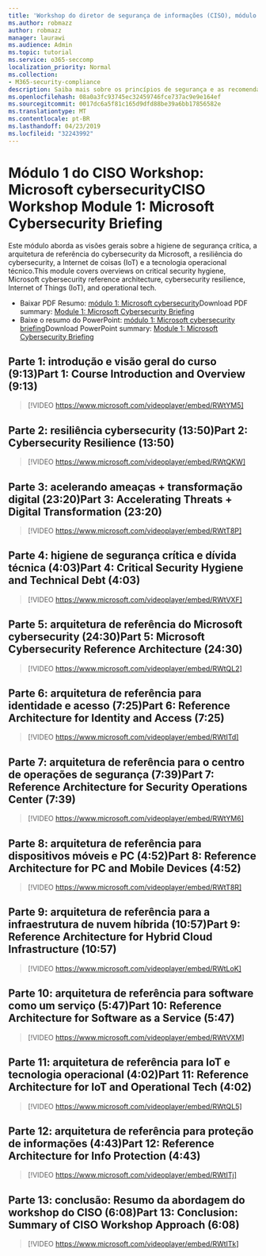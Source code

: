 ```yaml
---
title: 'Workshop do diretor de segurança de informações (CISO), módulo 1: Microsoft cybersecurity briefing'
ms.author: robmazz
author: robmazz
manager: laurawi
ms.audience: Admin
ms.topic: tutorial
ms.service: o365-seccomp
localization_priority: Normal
ms.collection:
- M365-security-compliance
description: Saiba mais sobre os princípios de segurança e as recomendações para modernização de segurança em sua organização.
ms.openlocfilehash: 08a0a3fc93745ec32459746fce737ac9e9e164ef
ms.sourcegitcommit: 0017dc6a5f81c165d9dfd88be39a6bb17856582e
ms.translationtype: MT
ms.contentlocale: pt-BR
ms.lasthandoff: 04/23/2019
ms.locfileid: "32243992"
---
```

# <a name="ciso-workshop-module-1-microsoft-cybersecurity-briefing"></a><span data-ttu-id="9a9f7-103">Módulo 1 do CISO Workshop: Microsoft cybersecurity</span><span class="sxs-lookup"><span data-stu-id="9a9f7-103">CISO Workshop Module 1: Microsoft Cybersecurity Briefing</span></span>

<span data-ttu-id="9a9f7-104">Este módulo aborda as visões gerais sobre a higiene de segurança crítica, a arquitetura de referência do cybersecurity da Microsoft, a resiliência do cybersecurity, a Internet de coisas (IoT) e a tecnologia operacional técnico.</span><span class="sxs-lookup"><span data-stu-id="9a9f7-104">This module covers overviews on critical security hygiene, Microsoft cybersecurity reference architecture, cybersecurity resilience, Internet of Things (IoT), and operational tech.</span></span>

- <span data-ttu-id="9a9f7-105">Baixar PDF Resumo: [módulo 1: Microsoft cybersecurity](media/ciso-workshop-1-cybersecurity-briefing.pdf)</span><span class="sxs-lookup"><span data-stu-id="9a9f7-105">Download PDF summary: [Module 1: Microsoft Cybersecurity Briefing](media/ciso-workshop-1-cybersecurity-briefing.pdf)</span></span>
- <span data-ttu-id="9a9f7-106">Baixe o resumo do PowerPoint: [módulo 1: Microsoft cybersecurity briefing](https://docs.microsoft.com/office365/securitycompliance/media/ciso-workshop-1-cybersecurity-briefing.pptx)</span><span class="sxs-lookup"><span data-stu-id="9a9f7-106">Download PowerPoint summary: [Module 1: Microsoft Cybersecurity Briefing](https://docs.microsoft.com/office365/securitycompliance/media/ciso-workshop-1-cybersecurity-briefing.pptx)</span></span>

## <a name="part-1-course-introduction-and-overview-913"></a><span data-ttu-id="9a9f7-107">Parte 1: introdução e visão geral do curso (9:13)</span><span class="sxs-lookup"><span data-stu-id="9a9f7-107">Part 1: Course Introduction and Overview (9:13)</span></span>

> [!VIDEO https://www.microsoft.com/videoplayer/embed/RWtYM5]

## <a name="part-2-cybersecurity-resilience-1350"></a><span data-ttu-id="9a9f7-108">Parte 2: resiliência cybersecurity (13:50)</span><span class="sxs-lookup"><span data-stu-id="9a9f7-108">Part 2: Cybersecurity Resilience (13:50)</span></span>

> [!VIDEO https://www.microsoft.com/videoplayer/embed/RWtQKW]

## <a name="part-3-accelerating-threats--digital-transformation-2320"></a><span data-ttu-id="9a9f7-109">Parte 3: acelerando ameaças + transformação digital (23:20)</span><span class="sxs-lookup"><span data-stu-id="9a9f7-109">Part 3: Accelerating Threats + Digital Transformation (23:20)</span></span>

> [!VIDEO https://www.microsoft.com/videoplayer/embed/RWtT8P]

## <a name="part-4-critical-security-hygiene-and-technical-debt-403"></a><span data-ttu-id="9a9f7-110">Parte 4: higiene de segurança crítica e dívida técnica (4:03)</span><span class="sxs-lookup"><span data-stu-id="9a9f7-110">Part 4: Critical Security Hygiene and Technical Debt (4:03)</span></span>

> [!VIDEO https://www.microsoft.com/videoplayer/embed/RWtVXF]

## <a name="part-5-microsoft-cybersecurity-reference-architecture-2430"></a><span data-ttu-id="9a9f7-111">Parte 5: arquitetura de referência do Microsoft cybersecurity (24:30)</span><span class="sxs-lookup"><span data-stu-id="9a9f7-111">Part 5: Microsoft Cybersecurity Reference Architecture (24:30)</span></span>

> [!VIDEO https://www.microsoft.com/videoplayer/embed/RWtQL2]

## <a name="part-6-reference-architecture-for-identity-and-access-725"></a><span data-ttu-id="9a9f7-112">Parte 6: arquitetura de referência para identidade e acesso (7:25)</span><span class="sxs-lookup"><span data-stu-id="9a9f7-112">Part 6: Reference Architecture for Identity and Access (7:25)</span></span>

> [!VIDEO https://www.microsoft.com/videoplayer/embed/RWtITd]

## <a name="part-7-reference-architecture-for-security-operations-center-739"></a><span data-ttu-id="9a9f7-113">Parte 7: arquitetura de referência para o centro de operações de segurança (7:39)</span><span class="sxs-lookup"><span data-stu-id="9a9f7-113">Part 7: Reference Architecture for Security Operations Center (7:39)</span></span>

> [!VIDEO https://www.microsoft.com/videoplayer/embed/RWtYM6]

## <a name="part-8-reference-architecture-for-pc-and-mobile-devices-452"></a><span data-ttu-id="9a9f7-114">Parte 8: arquitetura de referência para dispositivos móveis e PC (4:52)</span><span class="sxs-lookup"><span data-stu-id="9a9f7-114">Part 8: Reference Architecture for PC and Mobile Devices (4:52)</span></span>

> [!VIDEO https://www.microsoft.com/videoplayer/embed/RWtT8R]

## <a name="part-9-reference-architecture-for-hybrid-cloud-infrastructure-1057"></a><span data-ttu-id="9a9f7-115">Parte 9: arquitetura de referência para a infraestrutura de nuvem híbrida (10:57)</span><span class="sxs-lookup"><span data-stu-id="9a9f7-115">Part 9: Reference Architecture for Hybrid Cloud Infrastructure (10:57)</span></span>

> [!VIDEO https://www.microsoft.com/videoplayer/embed/RWtLoK]

## <a name="part-10-reference-architecture-for-software-as-a-service-547"></a><span data-ttu-id="9a9f7-116">Parte 10: arquitetura de referência para software como um serviço (5:47)</span><span class="sxs-lookup"><span data-stu-id="9a9f7-116">Part 10: Reference Architecture for Software as a Service (5:47)</span></span>

> [!VIDEO https://www.microsoft.com/videoplayer/embed/RWtVXM]

## <a name="part-11-reference-architecture-for-iot-and-operational-tech-402"></a><span data-ttu-id="9a9f7-117">Parte 11: arquitetura de referência para IoT e tecnologia operacional (4:02)</span><span class="sxs-lookup"><span data-stu-id="9a9f7-117">Part 11: Reference Architecture for IoT and Operational Tech (4:02)</span></span>

> [!VIDEO https://www.microsoft.com/videoplayer/embed/RWtQL5]

## <a name="part-12-reference-architecture-for-info-protection-443"></a><span data-ttu-id="9a9f7-118">Parte 12: arquitetura de referência para proteção de informações (4:43)</span><span class="sxs-lookup"><span data-stu-id="9a9f7-118">Part 12: Reference Architecture for Info Protection (4:43)</span></span>

> [!VIDEO https://www.microsoft.com/videoplayer/embed/RWtITj]

## <a name="part-13-conclusion-summary-of-ciso-workshop-approach-608"></a><span data-ttu-id="9a9f7-119">Parte 13: conclusão: Resumo da abordagem do workshop do CISO (6:08)</span><span class="sxs-lookup"><span data-stu-id="9a9f7-119">Part 13: Conclusion: Summary of CISO Workshop Approach (6:08)</span></span>

> [!VIDEO https://www.microsoft.com/videoplayer/embed/RWtITk]